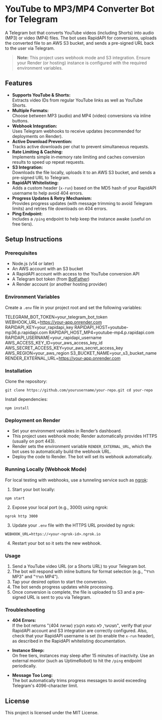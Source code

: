 # YouTube to MP3/MP4 Converter Bot for Telegram

A Telegram bot that converts YouTube videos (including Shorts) into audio (MP3) or video (MP4) files. The bot uses RapidAPI for conversions, uploads the converted file to an AWS S3 bucket, and sends a pre-signed URL back to the user via Telegram.

> **Note:** This project uses webhook mode and S3 integration. Ensure your Render (or hosting) instance is configured with the required environment variables.

## Features

- **Supports YouTube & Shorts:**  
  Extracts video IDs from regular YouTube links as well as YouTube Shorts.
- **Multiple Formats:**  
  Choose between MP3 (audio) and MP4 (video) conversions via inline buttons.
- **Webhook Integration:**  
  Uses Telegram webhooks to receive updates (recommended for deployments on Render).
- **Active Download Prevention:**  
  Tracks active downloads per chat to prevent simultaneous requests.
- **Rate Limiting & Caching:**  
  Implements simple in‑memory rate limiting and caches conversion results to speed up repeat requests.
- **S3 Integration:**  
  Downloads the file locally, uploads it to an AWS S3 bucket, and sends a pre-signed URL to Telegram.
- **RapidAPI Whitelisting:**  
  Adds a custom header (`x-run`) based on the MD5 hash of your RapidAPI username to help avoid 404 errors.
- **Progress Updates & Retry Mechanism:**  
  Provides progress updates (with message trimming to avoid Telegram limits) and retries file downloads on 404 errors.
- **Ping Endpoint:**  
  Includes a `/ping` endpoint to help keep the instance awake (useful on free tiers).

## Setup Instructions

### Prerequisites

- Node.js (v14 or later)
- An AWS account with an S3 bucket
- A RapidAPI account with access to the YouTube conversion API
- A Telegram bot token (from [BotFather](https://t.me/BotFather))
- A Render account (or another hosting provider)

### Environment Variables

Create a `.env` file in your project root and set the following variables:

TELEGRAM_BOT_TOKEN=your_telegram_bot_token
WEBHOOK_URL=https://your-app.onrender.com
RAPIDAPI_KEY=your_rapidapi_key RAPIDAPI_HOST=youtube-mp36.p.rapidapi.com
RAPIDAPI_HOST_MP4=youtube-mp4.p.rapidapi.com RAPIDAPI_USERNAME=your_rapidapi_username
AWS_ACCESS_KEY_ID=your_aws_access_key_id AWS_SECRET_ACCESS_KEY=your_aws_secret_access_key
AWS_REGION=your_aws_region S3_BUCKET_NAME=your_s3_bucket_name RENDER_EXTERNAL_URL=https://your-app.onrender.com


### Installation

Clone the repository:

```git clone https://github.com/yourusername/your-repo.git cd your-repo```


Install dependencies:

```npm install```


### Deployment on Render

- Set your environment variables in Render’s dashboard.
- This project uses webhook mode; Render automatically provides HTTPS (usually on port 443).
- Render sets the environment variable `RENDER_EXTERNAL_URL`, which the bot uses to automatically build the webhook URL.
- Deploy the code to Render. The bot will set its webhook automatically.

### Running Locally (Webhook Mode)

For local testing with webhooks, use a tunneling service such as [ngrok](https://ngrok.com/):

1. Start your bot locally:

```npm start```


2. Expose your local port (e.g., 3000) using ngrok:

```ngrok http 3000```


3. Update your `.env` file with the HTTPS URL provided by ngrok:

```WEBHOOK_URL=https://<your-ngrok-id>.ngrok.io```


4. Restart your bot so it sets the new webhook.

### Usage

1. Send a YouTube video URL (or a Shorts URL) to your Telegram bot.
2. The bot will respond with inline buttons for format selection (e.g., "הורד MP3" and "הורד MP4").
3. Tap your desired option to start the conversion.
4. The bot sends progress updates while processing.
5. Once conversion is complete, the file is uploaded to S3 and a pre-signed URL is sent to you via Telegram.

### Troubleshooting

- **404 Errors:**  
If the bot returns "מצטער, לא נמצא הקובץ (שגיאה 404)", verify that your RapidAPI account and S3 integration are correctly configured. Also, check that your RapidAPI username is set (to enable the `x-run` header), as described in the RapidAPI whitelisting documentation.

- **Instance Sleep:**  
On free tiers, instances may sleep after 15 minutes of inactivity. Use an external monitor (such as UptimeRobot) to hit the `/ping` endpoint periodically.

- **Message Too Long:**  
The bot automatically trims progress messages to avoid exceeding Telegram's 4096-character limit.

## License

This project is licensed under the MIT License.